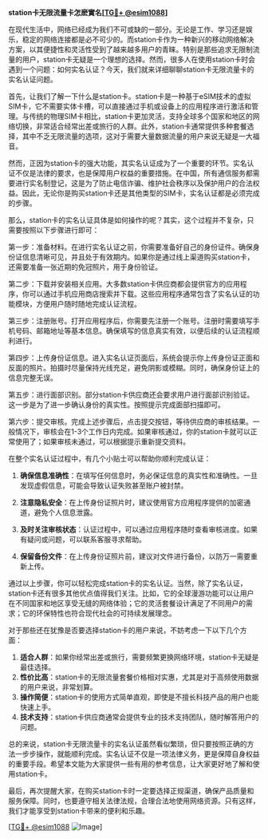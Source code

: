**station卡无限流量卡怎麽實名[[TG💪+ @esim1088](https://t.me/s/esim1088)]**

在现代生活中，网络已经成为我们不可或缺的一部分。无论是工作、学习还是娱乐，稳定的网络连接都是必不可少的。而station卡作为一种新兴的移动网络解决方案，以其便捷性和灵活性受到了越来越多用户的青睐。特别是那些追求无限制流量的用户，station卡无疑是一个理想的选择。然而，很多人在使用station卡时会遇到一个问题：如何实名认证？今天，我们就来详细聊聊station卡无限流量卡的实名认证问题。

首先，让我们了解一下什么是station卡。station卡是一种基于eSIM技术的虚拟SIM卡，它不需要实体卡槽，可以直接通过手机或设备上的应用程序进行激活和管理。与传统的物理SIM卡相比，station卡更加灵活，支持全球多个国家和地区的网络切换，非常适合经常出差或旅行的人群。此外，station卡通常提供多种套餐选择，其中不乏无限流量的选项，这对于需要大量数据流量的用户来说无疑是一大福音。

然而，正因为station卡的强大功能，其实名认证成为了一个重要的环节。实名认证不仅是法律的要求，也是保障用户权益的重要措施。在中国，所有通信服务都需要进行实名制登记，这是为了防止电信诈骗、维护社会秩序以及保护用户的合法权益。因此，无论你是购买station卡还是其他类型的SIM卡，实名认证都是必须完成的步骤。

那么，station卡的实名认证具体是如何操作的呢？其实，这个过程并不复杂，只需要按照以下步骤进行即可：

第一步：准备材料。在进行实名认证之前，你需要准备好自己的身份证件。确保身份证信息清晰可见，并且处于有效期内。如果你是通过线上渠道购买station卡，还需要准备一张近期的免冠照片，用于身份验证。

第二步：下载并安装相关应用。大多数station卡供应商都会提供官方的应用程序，你可以通过手机应用商店搜索并下载。这些应用程序通常包含了实名认证的功能模块，方便用户随时随地完成认证流程。

第三步：注册账号。打开应用程序后，你需要先注册一个账号。注册时需要填写手机号码、邮箱地址等基本信息。确保填写的信息真实有效，以便后续的认证流程顺利进行。

第四步：上传身份证信息。进入实名认证页面后，系统会提示你上传身份证正面和反面的照片。拍摄时尽量保持光线充足，避免阴影或模糊。同时，确保身份证上的信息完整无误。

第五步：进行面部识别。部分station卡供应商还会要求用户进行面部识别验证。这一步是为了进一步确认身份的真实性。按照提示完成面部扫描即可。

第六步：提交审核。完成上述步骤后，点击提交按钮，等待供应商的审核结果。一般情况下，审核会在1-3个工作日内完成。如果审核通过，你的station卡就可以正常使用了；如果审核未通过，可以根据提示重新提交资料。

在整个实名认证过程中，有几个小贴士可以帮助你顺利完成认证：

1. **确保信息准确性**：在填写任何信息时，务必保证信息的真实性和准确性。一旦发现虚假信息，可能会导致认证失败甚至账户被封禁。

2. **注意隐私安全**：在上传身份证照片时，建议使用官方应用程序提供的加密通道，避免个人信息泄露。

3. **及时关注审核状态**：认证过程中，可以通过应用程序随时查看审核进度。如果有疑问或问题，可以联系客服寻求帮助。

4. **保留备份文件**：在上传身份证照片前，建议对文件进行备份，以防万一需要重新上传。

通过以上步骤，你可以轻松完成station卡的实名认证。当然，除了实名认证，station卡还有很多其他优点值得我们关注。比如，它的全球漫游功能可以让用户在不同国家和地区享受无缝的网络体验；它的灵活套餐设计满足了不同用户的需求；它的环保特性也符合现代社会的可持续发展理念。

对于那些还在犹豫是否要选择station卡的用户来说，不妨考虑一下以下几个方面：

1. **适合人群**：如果你经常出差或旅行，需要频繁更换网络环境，station卡无疑是最佳选择。
2. **性价比高**：station卡的无限流量套餐价格相对实惠，尤其是对于高频使用数据的用户来说，非常划算。
3. **操作简便**：station卡的使用方式简单直观，即使是不擅长科技产品的用户也能快速上手。
4. **技术支持**：station卡供应商通常会提供专业的技术支持团队，随时解答用户的问题。

总的来说，station卡无限流量卡的实名认证虽然看似繁琐，但只要按照正确的方法一步步操作，就能顺利完成。实名认证不仅是一项法律义务，更是保障自身权益的重要手段。希望本文能为大家提供一些有用的参考信息，让大家更好地了解和使用station卡。

最后，再次提醒大家，在购买station卡时一定要选择正规渠道，确保产品质量和服务保障。同时，也要遵守相关法律法规，合理合法地使用网络资源。只有这样，我们才能享受到station卡带来的便利和乐趣。

[[TG💪+ @esim1088](https://t.me/s/esim1088) ![Image](https://i.postimg.cc/4NQfJmqS/Snipaste-2025-05-13-00-14-12.png)]